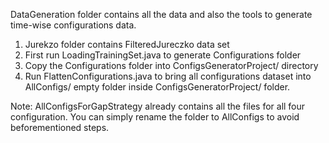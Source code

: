 DataGeneration folder contains all the data and also the tools to generate time-wise configurations data.


1. Jurekzo folder contains FilteredJureczko data set
2. First run LoadingTrainingSet.java to generate Configurations folder
3. Copy the Configurations folder into ConfigsGeneratorProject/ directory
4. Run FlattenConfigurations.java to bring all configurations dataset into AllConfigs/ empty folder inside ConfigsGeneratorProject/ folder.

Note: AllConfigsForGapStrategy already contains all the files for all four configuration. You can simply rename the folder to AllConfigs to avoid beforementioned steps.

